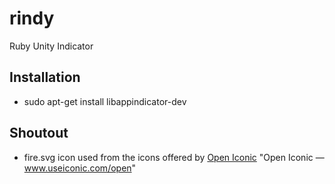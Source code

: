 # rindy
Ruby Unity Indicator

## Installation
* sudo apt-get install libappindicator-dev

## Shoutout
* fire.svg icon used from the icons offered by [Open Iconic](www.useiconic.com/open) "Open Iconic — www.useiconic.com/open"
